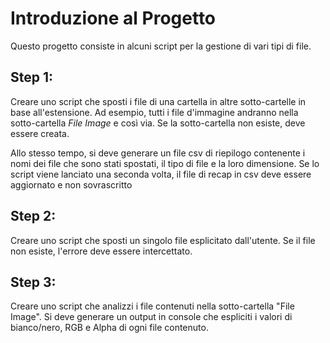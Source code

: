 # Introduzione al Progetto

Questo progetto consiste in alcuni script per la gestione di vari tipi di file.

## Step 1:

Creare uno script che sposti i file di una cartella in altre sotto-cartelle in base all'estensione. 
Ad esempio, tutti i file d'immagine andranno nella sotto-cartella *File Image* e così via. 
Se la sotto-cartella non esiste, deve essere creata. 

Allo stesso tempo, si deve generare un file csv di riepilogo contenente i nomi dei file che sono stati spostati, il tipo di file e la loro dimensione. 
Se lo script viene lanciato una seconda volta, il file di recap in csv deve essere aggiornato e non sovrascritto

## Step 2:

Creare uno script che sposti un singolo file esplicitato dall'utente. 
Se il file non esiste, l'errore deve essere intercettato.

## Step 3:

Creare uno script che analizzi i file contenuti nella sotto-cartella "File Image".
Si deve generare un output in console che espliciti i valori di bianco/nero, RGB e Alpha di ogni file contenuto.
